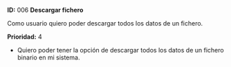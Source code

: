 **ID:** 006 **Descargar fichero**

Como usuario quiero poder descargar todos los datos de un fichero.

**Prioridad:** 4

* Quiero poder tener la opción de descargar todos los datos de un fichero binario en mi sistema.

